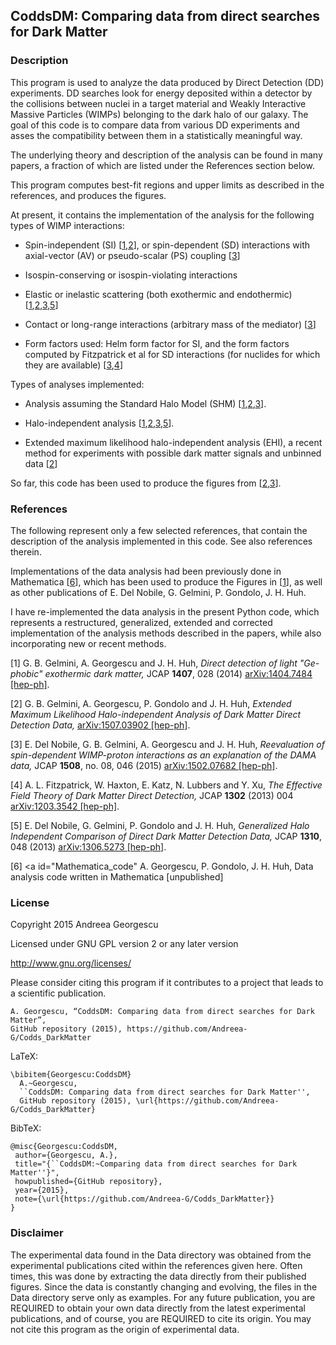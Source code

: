 ## CoddsDM: Comparing data from direct searches for Dark Matter

### Description 

This program is used to analyze the data produced by Direct Detection (DD) experiments. DD searches look for 
energy deposited within a detector by the collisions between nuclei in a target material and 
Weakly Interactive Massive Particles (WIMPs) belonging to the dark halo of our galaxy. 
The goal of this code is to compare data from various DD experiments and asses the compatibility between 
them in a statistically meaningful way. 

The underlying theory and description of the analysis can be found in many papers, a fraction of which are 
listed under the References section below.

This program computes best-fit regions and upper limits as described in the references, and produces the figures.

At present, it contains the implementation of the analysis for the following types of WIMP interactions:

- Spin-independent (SI) [[1](#1404.7484),[2](#1507.03902)], or spin-dependent (SD) interactions with axial-vector 
(AV) or pseudo-scalar (PS) coupling [[3](#1502.07682)]

- Isospin-conserving or isospin-violating interactions

- Elastic or inelastic scattering (both exothermic and endothermic) [[1](#1404.7484),[2](#1507.03902),[3](#1502.07682),[5](#1306.5273)]

- Contact or long-range interactions (arbitrary mass of the mediator) [[3](#1502.07682)]

- Form factors used: Helm form factor for SI, and the form factors computed by Fitzpatrick et al for SD interactions (for nuclides for which they are available) [[3](#1502.07682),[4](#1203.3542)]

Types of analyses implemented:

- Analysis assuming the Standard Halo Model (SHM) [[1](#1404.7484),[2](#1507.03902),[3](#1502.07682)].

- Halo-independent analysis [[1](#1404.7484),[2](#1507.03902),[3](#1502.07682),[5](#1306.5273)].

- Extended maximum likelihood halo-independent analysis (EHI), a recent method for experiments with 
possible dark matter signals and unbinned data [[2](#1507.03902)]

So far, this code has been used to produce the figures from [[2](#1507.03902),[3](#1502.07682)].


### References
The following represent only a few selected references, that contain the description of the analysis implemented in this code. See also references therein. 

Implementations of the data analysis had been previously done in Mathematica [[6](#Mathematica_code)], which has been used to produce the Figures in [[1](#1404.7484)], as well as other publications of E. Del Nobile, G. Gelmini, P. Gondolo, J. H. Huh. 

I have re-implemented the data analysis in the present Python code, which represents a restructured, generalized, extended and corrected implementation of the analysis methods described in the papers, while also incorporating new or recent methods.

[1] <a id="1404.7484"></a> G. B. Gelmini, A. Georgescu and J. H. Huh,
  *Direct detection of light "Ge-phobic" exothermic dark matter,*
  JCAP **1407**, 028 (2014) [arXiv:1404.7484 [hep-ph]](http://arxiv.org/abs/1404.7484). 

[2] <a id="1507.03902"></a> G. B. Gelmini, A. Georgescu, P. Gondolo and J. H. Huh,
  *Extended Maximum Likelihood Halo-independent Analysis of Dark Matter Direct Detection Data,*
  [arXiv:1507.03902 [hep-ph]](http://arxiv.org/abs/1507.03902). 

[3] <a id="1502.07682"></a> E. Del Nobile, G. B. Gelmini, A. Georgescu and J. H. Huh,
  *Reevaluation of spin-dependent WIMP-proton interactions as an explanation of the DAMA data,*
  JCAP **1508**, no. 08, 046 (2015) [arXiv:1502.07682 [hep-ph]](http://arxiv.org/abs/1404.7484).

[4] <a id="1203.3542"></a> A. L. Fitzpatrick, W. Haxton, E. Katz, N. Lubbers and Y. Xu,
  *The Effective Field Theory of Dark Matter Direct Detection,*
  JCAP **1302** (2013) 004 [arXiv:1203.3542 [hep-ph]](http://arxiv.org/abs/1203.3542). 

[5] <a id="1306.5273"></a> E. Del Nobile, G. Gelmini, P. Gondolo and J. H. Huh,
  *Generalized Halo Independent Comparison of Direct Dark Matter Detection Data,*
  JCAP **1310**, 048 (2013) [arXiv:1306.5273 [hep-ph]](http://arxiv.org/abs/1306.5273). 

[6] <a id="Mathematica_code"</a> A. Georgescu, P. Gondolo, J. H. Huh, 
Data analysis code written in Mathematica [unpublished]


### License

Copyright 2015 Andreea Georgescu

Licensed under GNU GPL version 2 or any later version

http://www.gnu.org/licenses/

Please consider citing this program if it contributes to a project that leads to a scientific publication. 

    A. Georgescu, “CoddsDM: Comparing data from direct searches for Dark Matter”, 
    GitHub repository (2015), https://github.com/Andreea-G/Codds_DarkMatter

LaTeX:

    \bibitem{Georgescu:CoddsDM} 
      A.~Georgescu,
      ``CoddsDM: Comparing data from direct searches for Dark Matter'',
      GitHub repository (2015), \url{https://github.com/Andreea-G/Codds_DarkMatter}

BibTeX:

    @misc{Georgescu:CoddsDM,
     author={Georgescu, A.},
     title="{``CoddsDM:~Comparing data from direct searches for Dark Matter''}",
     howpublished={GitHub repository},
     year={2015},
     note={\url{https://github.com/Andreea-G/Codds_DarkMatter}}
    }


### Disclaimer

The experimental data found in the Data directory was obtained from the experimental publications cited within the references given here. Often times, this was done by extracting the data directly from their published figures. Since the data is constantly changing and evolving, the files in the Data directory serve only as examples. For any future publication, you are REQUIRED to obtain your own data directly from the latest experimental publications, and of course, you are REQUIRED to cite its origin. You may not cite this program as the origin of experimental data.

